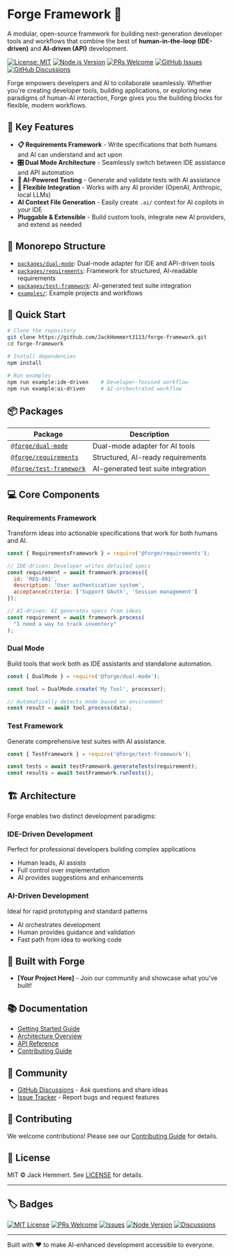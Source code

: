 # Forge Framework 🔨

A modular, open-source framework for building next-generation developer tools and workflows that combine the best of **human-in-the-loop (IDE-driven)** and **AI-driven (API)** development.

[![License: MIT](https://img.shields.io/badge/License-MIT-blue.svg)](https://opensource.org/licenses/MIT)
[![Node.js Version](https://img.shields.io/node/v/node?logo=node.js&logoColor=white&label=node&color=green)](https://nodejs.org)
[![PRs Welcome](https://img.shields.io/badge/PRs-welcome-brightgreen.svg)](CONTRIBUTING.md)
[![GitHub Issues](https://img.shields.io/github/issues/JackHemmert3113/forge-framework.svg)](https://github.com/JackHemmert3113/forge-framework/issues)
[![GitHub Discussions](https://img.shields.io/github/discussions/JackHemmert3113/forge-framework.svg)](https://github.com/JackHemmert3113/forge-framework/discussions)

Forge empowers developers and AI to collaborate seamlessly. Whether you're creating developer tools, building applications, or exploring new paradigms of human-AI interaction, Forge gives you the building blocks for flexible, modern workflows.

## 🌟 Key Features

- **📋 Requirements Framework** - Write specifications that both humans and AI can understand and act upon
- **🎛️ Dual Mode Architecture** - Seamlessly switch between IDE assistance and API automation
- **🧪 AI-Powered Testing** - Generate and validate tests with AI assistance
- **🔄 Flexible Integration** - Works with any AI provider (OpenAI, Anthropic, local LLMs)
- **AI Context File Generation** - Easily create `.ai/` context for AI copilots in your IDE
- **Pluggable & Extensible** - Build custom tools, integrate new AI providers, and extend as needed

## 🧩 Monorepo Structure

- [`packages/dual-mode`](./packages/dual-mode): Dual-mode adapter for IDE and API-driven tools
- [`packages/requirements`](./packages/requirements): Framework for structured, AI-readable requirements
- [`packages/test-framework`](./packages/test-framework): AI-generated test suite integration
- [`examples/`](./examples): Example projects and workflows

## 🚀 Quick Start

```bash
# Clone the repository
git clone https://github.com/JackHemmert3113/forge-framework.git
cd forge-framework

# Install dependencies
npm install

# Run examples
npm run example:ide-driven    # Developer-focused workflow
npm run example:ai-driven     # AI-orchestrated workflow
```

## 📦 Packages

| Package | Description |
| ------- | ----------- |
| [`@forge/dual-mode`](./packages/dual-mode) | Dual-mode adapter for AI tools |
| [`@forge/requirements`](./packages/requirements) | Structured, AI-ready requirements |
| [`@forge/test-framework`](./packages/test-framework) | AI-generated test suite integration |

## 💻 Core Components

### Requirements Framework
Transform ideas into actionable specifications that work for both humans and AI.

```javascript
const { RequirementsFramework } = require('@forge/requirements');

// IDE-driven: Developer writes detailed specs
const requirement = await framework.process({
  id: 'REQ-001',
  description: 'User authentication system',
  acceptanceCriteria: ['Support OAuth', 'Session management']
});

// AI-driven: AI generates specs from ideas  
const requirement = await framework.process(
  "I need a way to track inventory"
);
```

### Dual Mode
Build tools that work both as IDE assistants and standalone automation.

```javascript
const { DualMode } = require('@forge/dual-mode');

const tool = DualMode.create('My Tool', processor);

// Automatically detects mode based on environment
const result = await tool.process(data);
```

### Test Framework
Generate comprehensive test suites with AI assistance.

```javascript
const { TestFramework } = require('@forge/test-framework');

const tests = await testFramework.generateTests(requirement);
const results = await testFramework.runTests();
```

## 🏗️ Architecture

Forge enables two distinct development paradigms:

### IDE-Driven Development
Perfect for professional developers building complex applications
- Human leads, AI assists
- Full control over implementation
- AI provides suggestions and enhancements

### AI-Driven Development  
Ideal for rapid prototyping and standard patterns
- AI orchestrates development
- Human provides guidance and validation
- Fast path from idea to working code

## 🤝 Built with Forge

- **[Your Project Here]** - Join our community and showcase what you've built!

## 📚 Documentation

- [Getting Started Guide](docs/getting-started.md)
- [Architecture Overview](docs/architecture.md)
- [API Reference](docs/api-reference.md)
- [Contributing Guide](CONTRIBUTING.md)

## 🌱 Community

- [GitHub Discussions](https://github.com/JackHemmert3113/forge-framework/discussions) - Ask questions and share ideas
- [Issue Tracker](https://github.com/JackHemmert3113/forge-framework/issues) - Report bugs and request features

## 🤝 Contributing

We welcome contributions! Please see our [Contributing Guide](CONTRIBUTING.md) for details.

## 📄 License

MIT © Jack Hemmert. See [LICENSE](LICENSE) for details.

---

## 🏷️ Badges

[![MIT License](https://img.shields.io/badge/license-MIT-blue.svg)](./LICENSE)
[![PRs Welcome](https://img.shields.io/badge/PRs-welcome-brightgreen.svg)](https://github.com/JackHemmert3113/forge-framework/pulls)
[![Issues](https://img.shields.io/github/issues/JackHemmert3113/forge-framework.svg)](https://github.com/JackHemmert3113/forge-framework/issues)
[![Node Version](https://img.shields.io/badge/node-%3E=16-blue.svg)](https://nodejs.org/)
[![Discussions](https://img.shields.io/github/discussions/JackHemmert3113/forge-framework.svg)](https://github.com/JackHemmert3113/forge-framework/discussions)

---

Built with ❤️ to make AI-enhanced development accessible to everyone.

